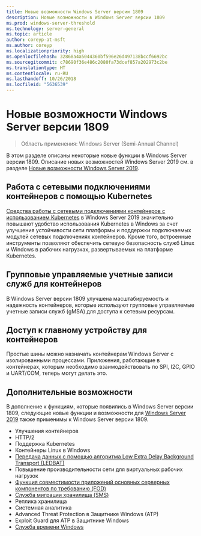 ```yaml
---
title: Новые возможности Windows Server версии 1809
description: Новые возможности в Windows Server версии 1809
ms.prod: windows-server-threshold
ms.technology: server-general
ms.topic: article
author: coreyp-at-msft
ms.author: coreyp
ms.localizationpriority: high
ms.openlocfilehash: 32868a4a5044360bf596e26d497138bccf6692bc
ms.sourcegitcommit: c78690f36e486c2080fa73dcef857a202973c2be
ms.translationtype: HT
ms.contentlocale: ru-RU
ms.lasthandoff: 10/26/2018
ms.locfileid: "5636539"
---
```

# Новые возможности Windows Server версии 1809

>Область применения: Windows Server (Semi-Annual Channel)

В этом разделе описаны некоторые новые функции в Windows Server версии 1809. Описание новых возможностей Windows Server 2019 см. в разделе [Новые возможности Windows Server 2019](../get-started-19/whats-new-19.md).

## Работа с сетевыми подключениями контейнеров с помощью Kubernetes

[Средства работы с сетевыми подключениями контейнеров с использованием Kubernetes](https://docs.microsoft.com/windows-server/networking/sdn/technologies/containers/container-networking-overview) в Windows Server 2019 значительно повышают удобство использования Kubernetes в Windows за счет улучшения устойчивости сети платформы и поддержки подключаемых модулей сетевых подключениях контейнеров. Кроме того, встроенные инструменты позволяют обеспечить сетевую безопасность служб Linux и Windows в рабочих нагрузках, развертываемых на платформе Kubernetes.

## Групповые управляемые учетные записи служб для контейнеров

В Windows Server версии 1809 улучшена масштабируемость и надежность контейнеров, которые используют групповые управляемые учетные записи служб (gMSA) для доступа к сетевым ресурсам. 

## Доступ к главному устройству для контейнеров

Простые шины можно назначать контейнерам Windows Server с изолированными процессами. Приложения, работающие в контейнерах, которым необходимо взаимодействовать по SPI, I2C, GPIO и UART/COM, теперь могут делать это.

## Дополнительные возможности
В дополнение к функциям, которые появились в Windows Server версии 1809, следующие новые функции и возможности для [Windows Server 2019](../get-started-19/get-started-19.md) также применимы к Windows Server версии 1809.

* Улучшения контейнеров
* HTTP/2
* Поддержка Kubernetes
* Контейнеры Linux в Windows
* [Передача данных с помощью алгоритма Low Extra Delay Background Transport (LEDBAT)](https://blogs.technet.microsoft.com/networking/2018/07/25/ledbat/)
* Повышение производительности сети для виртуальных рабочих нагрузок
* [Функция совместимости приложений основных серверных компонентов по требованию (FOD) ](https://docs.microsoft.com/windows-server/get-started-19/install-fod-19)
* [Служба миграции хранилища (SMS)](../storage/whats-new-in-storage.md#storage-spaces-direct)
* Реплика хранилища
* Системная аналитика 
* Advanced Threat Protection в Защитнике Windows (ATP)
* Exploit Guard для ATP в Защитнике Windows
* [Служба времени Windows](https://docs.microsoft.com/windows-server/networking/windows-time-service/insider-preview)

